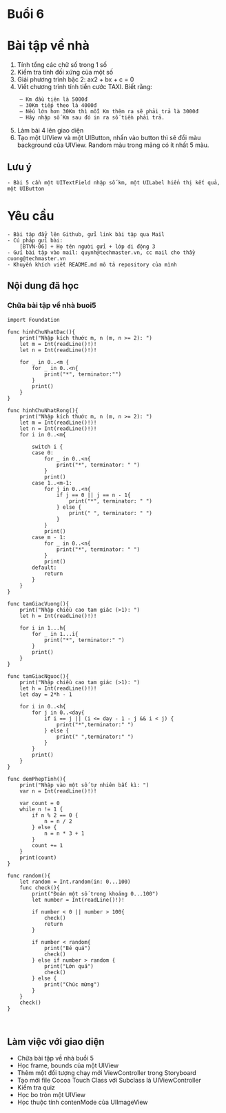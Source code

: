 # Buổi 6

# Bài tập về nhà
1. Tính tổng các chữ số trong 1 số
2. Kiểm tra tính đối xứng của một số
3. Giải phương trình bậc 2: ax2 + bx + c = 0
4. Viết chương trình tính tiền cước TAXI. Biết rằng:
```
    – Km đầu tiên là 5000đ
    – 30Km tiếp theo là 4000đ
    – Nếu lớn hơn 30Km thì mỗi Km thêm ra sẽ phải trả là 3000đ
    – Hãy nhập số Km sau đó in ra số tiền phải trả.
```
5. Làm bài 4 lên giao diện
6. Tạo một UIView và một UIButton, nhấn vào button thì sẽ đổi màu background của UIView. Random màu trong mảng có ít nhất 5 màu. 
    
## Lưu ý
    - Bài 5 cần một UITextField nhập số km, một UILabel hiển thị kết quả, một UIButton

# Yêu cầu
    - Bài tập đẩy lên Github, gửi link bài tập qua Mail
    - Cú pháp gửi bài:
        [BTVN-06] + Họ tên người gửi + lớp di động 3
    - Gửi bài tập vào mail: quynh@techmaster.vn, cc mail cho thầy cuong@techmaster.vn
    - Khuyến khích viết README.md mô tả repository của mình

## Nội dung đã học

### Chữa bài tập về nhà buoi5

```
import Foundation

func hinhChuNhatDac(){
    print("Nhập kích thước m, n (m, n >= 2): ")
    let m = Int(readLine()!)!
    let n = Int(readLine()!)!
    
    for _ in 0..<m {
        for _ in 0..<n{
            print("*", terminator:"")
        }
        print()
    }
}

func hinhChuNhatRong(){
    print("Nhập kích thước m, n (m, n >= 2): ")
    let m = Int(readLine()!)!
    let n = Int(readLine()!)!
    for i in 0..<m{
        
        switch i {
        case 0:
            for _ in 0..<n{
                print("*", terminator: " ")
            }
            print()
        case 1..<m-1:
            for j in 0..<n{
                if j == 0 || j == n - 1{
                    print("*", terminator: " ")
                } else {
                    print(" ", terminator: " ")
                }
            }
            print()
        case m - 1:
            for _ in 0..<n{
                print("*", terminator: " ")
            }
            print()
        default:
            return
        }
    }
}

func tamGiacVuong(){
    print("Nhập chiều cao tam giác (>1): ")
    let h = Int(readLine()!)!
    
    for i in 1...h{
        for _ in 1...i{
            print("*", terminator:" ")
        }
        print()
    }
}

func tamGiacNguoc(){
    print("Nhập chiều cao tam giác (>1): ")
    let h = Int(readLine()!)!
    let day = 2*h - 1
    
    for i in 0..<h{
        for j in 0..<day{
            if i == j || (i <= day - 1 - j && i < j) {
                print("*",terminator:" ")
            } else {
                print(" ",terminator:" ")
            }
        }
        print()
    }
}

func demPhepTinh(){
    print("Nhập vào một số tự nhiên bất kì: ")
    var n = Int(readLine()!)!
    
    var count = 0
    while n != 1 {
        if n % 2 == 0 {
            n = n / 2
        } else {
            n = n * 3 + 1
        }
        count += 1
    }
    print(count)
}

func random(){
    let random = Int.random(in: 0...100)
    func check(){
        print("Đoán một số trong khoảng 0...100")
        let number = Int(readLine()!)!
        
        if number < 0 || number > 100{
            check()
            return
        }
        
        if number < random{
            print("Bé quá")
            check()
        } else if number > random {
            print("Lớn quá")
            check()
        } else {
            print("Chúc mừng")
        }
    }
    check()
}



```
## Làm việc với giao diện

- Chữa bài tập về nhà buổi 5
- Học frame, bounds của một UIView
- Thêm một đối tượng chạy mới ViewController trong Storyboard
- Tạo mới file Cocoa Touch Class với Subclass là UIViewController
- Kiểm tra quiz
- Học bo tròn một UIView
- Học thuộc tính contenMode của UIImageView

